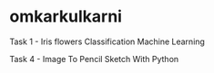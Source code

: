 # omkarkulkarni
Task 1 - Iris flowers Classification Machine Learning

Task 4 - Image To Pencil Sketch With Python
